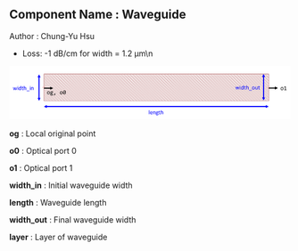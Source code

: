 ## Component Name : Waveguide
Author : Chung-Yu Hsu

- Loss: -1 dB/cm for width = 1.2 µm\n
    
![Component layout](image/layout.png)

**og** : Local original point

**o0** : Optical port 0

**o1** : Optical port 1

**width_in** : Initial waveguide width

**length** : Waveguide length

**width_out** : Final waveguide width

**layer** : Layer of waveguide